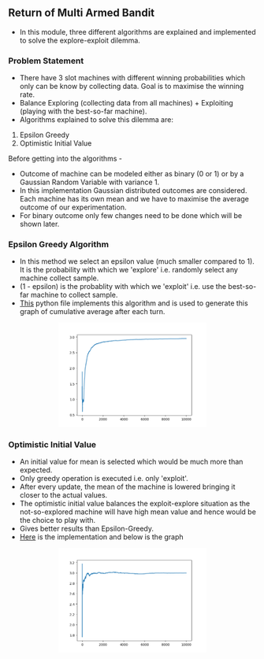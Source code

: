 ## Return of Multi Armed Bandit

- In this module, three different algorithms are explained and implemented to solve the explore-exploit dilemma.


### Problem Statement

- There have 3 slot machines with different winning probabilities which only can be know by collecting data. Goal is to maximise the winning rate.
- Balance Exploring (collecting data from all machines) + Exploiting (playing with the best-so-far machine).
- Algorithms explained to solve this dilemma are:

1. Epsilon Greedy 
2. Optimistic Initial Value

Before getting into the algorithms - 

- Outcome of machine can be modeled either as binary (0 or 1) or by a Gaussian Random Variable with variance 1.
- In this implementation Gaussian distributed outcomes are considered. Each machine has its own mean and we have to maximise the average outcome of our experimentation.
- For binary outcome only few changes need to be done which will be shown later.

### Epsilon Greedy Algorithm

- In this method we select an epsilon value (much smaller compared to 1). It is the probability with which we 'explore' i.e. randomly select any machine collect sample.
- (1 - epsilon) is the probablity with which we 'exploit' i.e. use the best-so-far machine to collect sample.
- [This](epsilon-greedy_bandit.py) python file implements this algorithm and is used to generate this graph of cumulative average after each turn.

<p align="center">
  <img src="epsilon.png" width="300"/>
</p>


### Optimistic Initial Value

- An initial value for mean is selected which would be much more than expected. 
- Only greedy operation is executed i.e. only 'exploit'.
- After every update, the mean of the machine is lowered bringing it closer to the actual values.
- The optimistic initial value balances the exploit-explore situation as the not-so-explored machine will have high mean value and hence would be the choice to play with.
- Gives better results than Epsilon-Greedy.
- [Here](optimistic-initial-value_bandit.py) is the implementation and below is the graph


<p align="center">
  <img src="optimistic.png" width="300"/>
</p>
